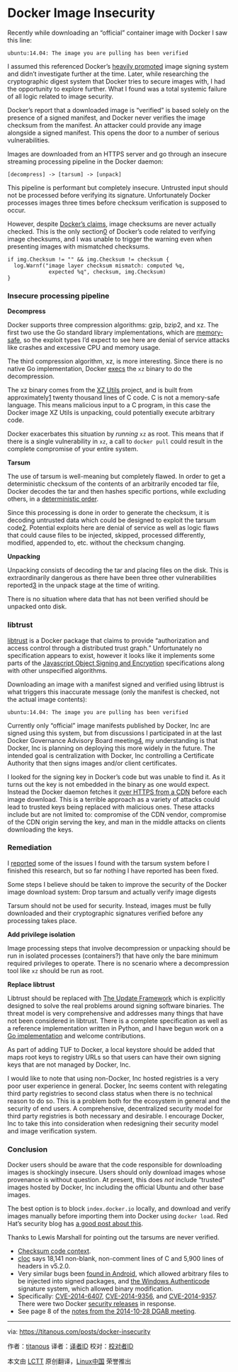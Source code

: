 Docker Image Insecurity
================================================================================
Recently while downloading an “official” container image with Docker I saw this line:

    ubuntu:14.04: The image you are pulling has been verified

I assumed this referenced Docker’s [heavily promoted][1] image signing system and didn’t investigate further at the time. Later, while researching the cryptographic digest system that Docker tries to secure images with, I had the opportunity to explore further. What I found was a total systemic failure of all logic related to image security.

Docker’s report that a downloaded image is “verified” is based solely on the presence of a signed manifest, and Docker never verifies the image checksum from the manifest. An attacker could provide any image alongside a signed manifest. This opens the door to a number of serious vulnerabilities.

Images are downloaded from an HTTPS server and go through an insecure streaming processing pipeline in the Docker daemon:

    [decompress] -> [tarsum] -> [unpack]

This pipeline is performant but completely insecure. Untrusted input should not be processed before verifying its signature. Unfortunately Docker processes images three times before checksum verification is supposed to occur.

However, despite [Docker’s claims][2], image checksums are never actually checked. This is the only section[0][3] of Docker’s code related to verifying image checksums, and I was unable to trigger the warning even when presenting images with mismatched checksums.

    if img.Checksum != "" && img.Checksum != checksum {
      log.Warnf("image layer checksum mismatch: computed %q,
                 expected %q", checksum, img.Checksum)
    }

### Insecure processing pipeline ###

**Decompress**

Docker supports three compression algorithms: gzip, bzip2, and xz. The first two use the Go standard library implementations, which are [memory-safe][4], so the exploit types I’d expect to see here are denial of service attacks like crashes and excessive CPU and memory usage.

The third compression algorithm, xz, is more interesting. Since there is no native Go implementation, Docker [execs][5] the `xz` binary to do the decompression.

The xz binary comes from the [XZ Utils][6] project, and is built from approximately[1][7] twenty thousand lines of C code. C is not a memory-safe language. This means malicious input to a C program, in this case the Docker image XZ Utils is unpacking, could potentially execute arbitrary code.

Docker exacerbates this situation by *running* `xz` as root. This means that if there is a single vulnerability in `xz`, a call to `docker pull` could result in the complete compromise of your entire system.

**Tarsum**

The use of tarsum is well-meaning but completely flawed. In order to get a deterministic checksum of the contents of an arbitrarily encoded tar file, Docker decodes the tar and then hashes specific portions, while excluding others, in a [deterministic order][8].

Since this processing is done in order to generate the checksum, it is decoding untrusted data which could be designed to exploit the tarsum code[2][9]. Potential exploits here are denial of service as well as logic flaws that could cause files to be injected, skipped, processed differently, modified, appended to, etc. without the checksum changing.

**Unpacking**

Unpacking consists of decoding the tar and placing files on the disk. This is extraordinarily dangerous as there have been three other vulnerabilities reported[3][10] in the unpack stage at the time of writing.

There is no situation where data that has not been verified should be unpacked onto disk.

### libtrust ###

[libtrust][11] is a Docker package that claims to provide “authorization and access control through a distributed trust graph.” Unfortunately no specification appears to exist, however it looks like it implements some parts of the [Javascript Object Signing and Encryption][12] specifications along with other unspecified algorithms.

Downloading an image with a manifest signed and verified using libtrust is what triggers this inaccurate message (only the manifest is checked, not the actual image contents):

    ubuntu:14.04: The image you are pulling has been verified

Currently only “official” image manifests published by Docker, Inc are signed using this system, but from discussions I participated in at the last Docker Governance Advisory Board meeting[4][13], my understanding is that Docker, Inc is planning on deploying this more widely in the future. The intended goal is centralization with Docker, Inc controlling a Certificate Authority that then signs images and/or client certificates.

I looked for the signing key in Docker’s code but was unable to find it. As it turns out the key is not embedded in the binary as one would expect. Instead the Docker daemon fetches it [over HTTPS from a CDN][14] before each image download. This is a terrible approach as a variety of attacks could lead to trusted keys being replaced with malicious ones. These attacks include but are not limited to: compromise of the CDN vendor, compromise of the CDN origin serving the key, and man in the middle attacks on clients downloading the keys.

### Remediation ###

I [reported][15] some of the issues I found with the tarsum system before I finished this research, but so far nothing I have reported has been fixed.

Some steps I believe should be taken to improve the security of the Docker image download system:
Drop tarsum and actually verify image digests

Tarsum should not be used for security. Instead, images must be fully downloaded and their cryptographic signatures verified before any processing takes place.

**Add privilege isolation**

Image processing steps that involve decompression or unpacking should be run in isolated processes (containers?) that have only the bare minimum required privileges to operate. There is no scenario where a decompression tool like `xz` should be run as root.

**Replace libtrust**

Libtrust should be replaced with [The Update Framework][16] which is explicitly designed to solve the real problems around signing software binaries. The threat model is very comprehensive and addresses many things that have not been considered in libtrust. There is a complete specification as well as a reference implementation written in Python, and I have begun work on a [Go implementation][17] and welcome contributions.

As part of adding TUF to Docker, a local keystore should be added that maps root keys to registry URLs so that users can have their own signing keys that are not managed by Docker, Inc.

I would like to note that using non-Docker, Inc hosted registries is a very poor user experience in general. Docker, Inc seems content with relegating third party registries to second class status when there is no technical reason to do so. This is a problem both for the ecosystem in general and the security of end users. A comprehensive, decentralized security model for third party registries is both necessary and desirable. I encourage Docker, Inc to take this into consideration when redesigning their security model and image verification system.

### Conclusion ###

Docker users should be aware that the code responsible for downloading images is shockingly insecure. Users should only download images whose provenance is without question. At present, this does *not* include “trusted” images hosted by Docker, Inc including the official Ubuntu and other base images.

The best option is to block `index.docker.io` locally, and download and verify images manually before importing them into Docker using `docker load`. Red Hat’s security blog has [a good post about this][18].

Thanks to Lewis Marshall for pointing out the tarsums are never verified.

- [Checksum code context][19].
- [cloc][20] says 18,141 non-blank, non-comment lines of C and 5,900 lines of headers in v5.2.0.
- Very similar bugs been [found in Android][21], which allowed arbitrary files to be injected into signed packages, and [the Windows Authenticode][22] signature system, which allowed binary modification.
- Specifically: [CVE-2014-6407][23], [CVE-2014-9356][24], and [CVE-2014-9357][25]. There were two Docker [security releases][26] in response.
- See page 8 of the [notes from the 2014-10-28 DGAB meeting][27].

--------------------------------------------------------------------------------

via: https://titanous.com/posts/docker-insecurity

作者：[titanous][a]
译者：[译者ID](https://github.com/译者ID)
校对：[校对者ID](https://github.com/校对者ID)

本文由 [LCTT](https://github.com/LCTT/TranslateProject) 原创翻译，[Linux中国](http://linux.cn/) 荣誉推出

[a]:https://twitter.com/titanous
[1]:https://blog.docker.com/2014/10/docker-1-3-signed-images-process-injection-security-options-mac-shared-directories/
[2]:https://blog.docker.com/2014/10/docker-1-3-signed-images-process-injection-security-options-mac-shared-directories/
[3]:https://titanous.com/posts/docker-insecurity#fn:0
[4]:https://en.wikipedia.org/wiki/Memory_safety
[5]:https://github.com/docker/docker/blob/0874f9ab77a7957633cd835241a76ee4406196d8/pkg/archive/archive.go#L91-L95
[6]:http://tukaani.org/xz/
[7]:https://titanous.com/posts/docker-insecurity#fn:1
[8]:https://github.com/docker/docker/blob/0874f9ab77a7957633cd835241a76ee4406196d8/pkg/tarsum/tarsum_spec.md
[9]:https://titanous.com/posts/docker-insecurity#fn:2
[10]:https://titanous.com/posts/docker-insecurity#fn:3
[11]:https://github.com/docker/libtrust
[12]:https://tools.ietf.org/html/draft-ietf-jose-json-web-signature-11
[13]:https://titanous.com/posts/docker-insecurity#fn:4
[14]:https://github.com/docker/docker/blob/0874f9ab77a7957633cd835241a76ee4406196d8/trust/trusts.go#L38
[15]:https://github.com/docker/docker/issues/9719
[16]:http://theupdateframework.com/
[17]:https://github.com/flynn/go-tuf
[18]:https://securityblog.redhat.com/2014/12/18/before-you-initiate-a-docker-pull/
[19]:https://github.com/docker/docker/blob/0874f9ab77a7957633cd835241a76ee4406196d8/image/image.go#L114-L116
[20]:http://cloc.sourceforge.net/
[21]:http://www.saurik.com/id/17
[22]:http://blogs.technet.com/b/srd/archive/2013/12/10/ms13-098-update-to-enhance-the-security-of-authenticode.aspx
[23]:https://web.nvd.nist.gov/view/vuln/detail?vulnId=CVE-2014-6407
[24]:https://web.nvd.nist.gov/view/vuln/detail?vulnId=CVE-2014-9356
[25]:https://web.nvd.nist.gov/view/vuln/detail?vulnId=CVE-2014-9357
[26]:https://groups.google.com/d/topic/docker-user/nFAz-B-n4Bw/discussion
[27]:https://docs.google.com/document/d/1JfWNzfwptsMgSx82QyWH_Aj0DRKyZKxYQ1aursxNorg/edit?pli=1